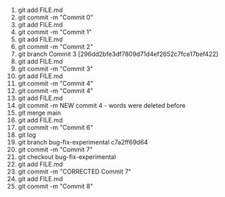 1. git add FILE.md <br>
2. git commit -m "Commit 0" <br>
3. git add FILE.md <br>
4. git commit -m "Commit 1" <br>
5. git add FILE.md <br>
6. git commit -m "Commit 2" <br>
7. git branch Commit 3 [296dd2bfe3df7809d71d4ef2652c7fce17bef422]
8. git add FILE.md <br>
9. git commit -m "Commit 3" <br>
10. git add FILE.md <br>
11. git commit -m "Commit 4" <br>
11. git commit -m "Commit 4" <br>
12. git add FILE.md <br>
13. git commit -m NEW commit 4 - words were deleted before <br>
14. git merge main <br>
14. git add FILE.md <br>
15. git commit -m "Commit 6" <br>
16. git log <br>
17. git branch bug-fix-experimental c7a2ff69d64 <br>
18. git commit -m "Commit 7" <br>
19. git checkout bug-fix-experimental <br>
20. git add FILE.md <br>
21. git commit -m "CORRECTED Commit 7" <br>
22. git add FILE.md <br>
23. git commit -m "Commit 8" <br>
